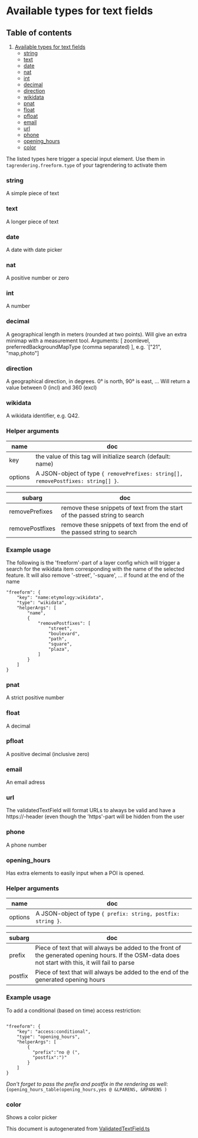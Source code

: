 

 Available types for text fields 
=================================



## Table of contents

1. [Available types for text fields](#available-types-for-text-fields)
    + [string](#string)
    + [text](#text)
    + [date](#date)
    + [nat](#nat)
    + [int](#int)
    + [decimal](#decimal)
    + [direction](#direction)
    + [wikidata](#wikidata)
    + [pnat](#pnat)
    + [float](#float)
    + [pfloat](#pfloat)
    + [email](#email)
    + [url](#url)
    + [phone](#phone)
    + [opening_hours](#opening_hours)
    + [color](#color)



The listed types here trigger a special input element. Use them in `tagrendering.freeform.type` of your tagrendering to activate them



### string 



A simple piece of text



### text 



A longer piece of text



### date 



A date with date picker



### nat 



A positive number or zero



### int 



A number



### decimal 



A geographical length in meters (rounded at two points). Will give an extra minimap with a measurement tool. Arguments: [ zoomlevel, preferredBackgroundMapType (comma separated) ], e.g. `["21", "map,photo"]



### direction 



A geographical direction, in degrees. 0° is north, 90° is east, ... Will return a value between 0 (incl) and 360 (excl)



### wikidata 



A wikidata identifier, e.g. Q42. 

### Helper arguments 

 

name | doc
------ | -----
key | the value of this tag will initialize search (default: name)
options | A JSON-object of type `{ removePrefixes: string[], removePostfixes: string[] }`. 

subarg | doc
-------- | -----
removePrefixes | remove these snippets of text from the start of the passed string to search
removePostfixes | remove these snippets of text from the end of the passed string to search

 

### Example usage 

 The following is the 'freeform'-part of a layer config which will trigger a search for the wikidata item corresponding with the name of the selected feature. It will also remove '-street', '-square', ... if found at the end of the name

```
"freeform": {
    "key": "name:etymology:wikidata",
    "type": "wikidata",
    "helperArgs": [
        "name",
        {
            "removePostfixes": [
                "street",
                "boulevard",
                "path",
                "square",
                "plaza",
            ]
        }
    ]
}
```



### pnat 



A strict positive number



### float 



A decimal



### pfloat 



A positive decimal (inclusive zero)



### email 



An email adress



### url 



The validatedTextField will format URLs to always be valid and have a https://-header (even though the 'https'-part will be hidden from the user



### phone 



A phone number



### opening_hours 



Has extra elements to easily input when a POI is opened. 

### Helper arguments 

 

name | doc
------ | -----
options | A JSON-object of type `{ prefix: string, postfix: string }`.  

subarg | doc
-------- | -----
prefix | Piece of text that will always be added to the front of the generated opening hours. If the OSM-data does not start with this, it will fail to parse
postfix | Piece of text that will always be added to the end of the generated opening hours

 

### Example usage 

 To add a conditional (based on time) access restriction:

```

"freeform": {
    "key": "access:conditional",
    "type": "opening_hours",
    "helperArgs": [
        {
          "prefix":"no @ (",
          "postfix":")"
        }
    ]
}
```

*Don't forget to pass the prefix and postfix in the rendering as well*: `{opening_hours_table(opening_hours,yes @ &LPARENS, &RPARENS )`



### color 



Shows a color picker 

This document is autogenerated from [ValidatedTextField.ts](https://github.com/pietervdvn/MapComplete/blob/develop/ValidatedTextField.ts)